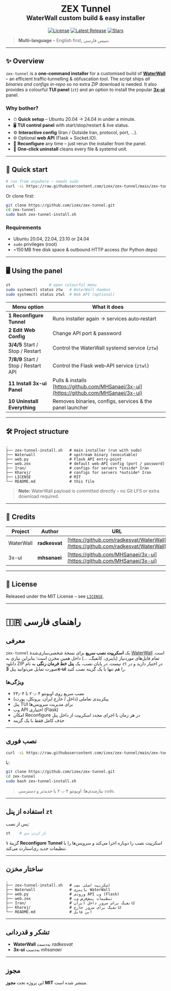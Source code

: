 <!-- README.md for izex/zex-tunnel -->

<h1 align="center">
  ZEX Tunnel<br/>
  <sub><sup>WaterWall custom build &amp; easy installer</sup></sub>
</h1>

<p align="center">
  <a href="https://github.com/izex/zex-tunnel/blob/main/LICENSE"><img alt="License" src="https://img.shields.io/github/license/izex/zex-tunnel?style=flat-square"></a>
  <a href="https://github.com/izex/zex-tunnel/releases/latest"><img alt="Latest Release" src="https://img.shields.io/github/v/release/izex/zex-tunnel?style=flat-square"></a>
  <a href="https://github.com/izex/zex-tunnel/stargazers"><img alt="Stars" src="https://img.shields.io/github/stars/izex/zex-tunnel?style=flat-square"></a>
</p>

> **Multi-language** – English first, سپس فارسی.

---

## ✨ Overview

`zex-tunnel` is a **one-command installer** for a customised build of
[**WaterWall**](https://github.com/radkesvat/WaterWall) – an efficient traffic‐tunnelling &
obfuscation tool. The script ships *all binaries and configs in-repo* so no extra
ZIP download is needed. It also provides a colourful **TUI panel** (`zt`) and an
option to install the popular [**3x-ui**](https://github.com/MHSanaei/3x-ui) panel.

### Why bother?

* ⏱ **Quick setup** – Ubuntu 20.04 → 24.04 in under a minute.
* 🖥 **TUI control panel** with start/stop/restart & live status.
* ⚙️ **Interactive config** (Iran / Outside Iran, protocol, port, …).
* 🌐 Optional **web API** (Flask + Socket.IO).
* 🔄 **Reconfigure** any time – just rerun the installer from the panel.
* 🧹 **One-click uninstall** cleans every file & systemd unit.

---

## 🚀 Quick start

```bash
# run from anywhere – needs sudo
curl -sL https://raw.githubusercontent.com/izex/zex-tunnel/main/zex-tunnel-install.sh | sudo bash
```

Or clone first:

```bash
git clone https://github.com/izex/zex-tunnel.git
cd zex-tunnel
sudo bash zex-tunnel-install.sh
```

### Requirements

* Ubuntu 20.04, 22.04, 23.10 or 24.04
* `sudo` privileges (root)
* \~150 MB free disk space & outbound HTTP access (for Python deps)

---

## 🖥 Using the panel

```bash
zt                 # open colourful menu
sudo systemctl status ztw   # WaterWall daemon
sudo systemctl status ztwl  # Web API (optional)
```

| Menu option                          | What it does                                                                            |
| ------------------------------------ | --------------------------------------------------------------------------------------- |
| **1 Reconfigure Tunnel**             | Runs installer again → services auto‑restart                                            |
| **2 Edit Web Config**                | Change API port & password                                                              |
| **3/4/5** Start / Stop / Restart     | Control the WaterWall systemd service (`ztw`)                                           |
| **7/8/9** Start / Stop / Restart API | Control the Flask web‑API service (`ztwl`)                                              |
| **11 Install 3x-ui Panel**           | Pulls & installs [https://github.com/MHSanaei/3x-ui](https://github.com/MHSanaei/3x-ui) |
| **10 Uninstall Everything**          | Removes binaries, configs, services & the panel launcher                                |

---

## 🛠 Project structure

```
.
├── zex-tunnel-install.sh   # main installer (run with sudo)
├── Waterwall               # upstream binary (executable)
├── web.py                  # Flask API entry‑point
├── web.zex                 # default web‑API config (port / password)
├── Iran/                   # configs for servers *inside* Iran
├── Kharej/                 # configs for servers *outside* Iran
├── LICENSE                 # MIT
└── README.md               # this file
```

> **Note:** WaterWall payload is committed directly – no Git LFS or extra download required.

---

## 🙏 Credits

| Project   | Author        | URL                                                                              |
| --------- | ------------- | -------------------------------------------------------------------------------- |
| WaterWall | **radkesvat** | [https://github.com/radkesvat/WaterWall](https://github.com/radkesvat/WaterWall) |
| 3x-ui     | **mhsanaei**  | [https://github.com/MHSanaei/3x-ui](https://github.com/MHSanaei/3x-ui)           |

---

## 📜 License

Released under the MIT License – see [`LICENSE`](LICENSE).

---

# 🇮🇷 راهنمای فارسی

## معرفی

`zex-tunnel` یک **اسکریپت نصب سریع** برای نسخهٔ شخصی‌سازی‌شدهٔ
[WaterWall](https://github.com/radkesvat/WaterWall) است. تمام فایل‌های موردنیاز
(باینری، کانفیگ، …) داخل همین مخزن است؛ بنابراین نیازی به دانلود ZIP نیست.
در پایان نصب، یک **پنل خط فرمان رنگی** به نام `zt` در اختیار دارید و در صورت
تمایل می‌توانید پنل **3x-ui** را هم تنها با یک گزینه نصب کنید.

### ویژگی‌ها

* نصب سریع روی اوبونتو ۲۰٫۰۴ تا ۲۴٫۰۴
* پیکربندی تعاملی (داخل / خارج ایران، پروتکل، پورت)
* پنل TUI برای مدیریت سرویس‌ها
* وب API اختیاری (Flask)
* امکان Reconfigure در هر زمان با اجرای مجدد اسکریپت از داخل پنل
* حذف کامل فقط با یک گزینه

---

## نصب فوری

```bash
curl -sL https://raw.githubusercontent.com/izex/zex-tunnel/main/zex-tunnel-install.sh | sudo bash
```

یا:

```bash
git clone https://github.com/izex/zex-tunnel.git
cd zex-tunnel
sudo bash zex-tunnel-install.sh
```

> نیازمندی‌ها: اوبونتو ۲۰٫۰۴ یا جدیدتر و دسترسی `sudo`.

---

## استفاده از پنل `zt`

پس از نصب:

```bash
zt    # باز کردن منو
```

گزینهٔ **۱ Reconfigure Tunnel** اسکریپت نصب را دوباره اجرا می‌کند و سرویس‌ها
را با تنظیمات جدید ری‌استارت می‌کند.

---

## ساختار مخزن

```
.
├── zex-tunnel-install.sh   # اسکریپت اصلی نصب
├── Waterwall               # باینری WaterWall
├── web.py                  # ورودی API وب (Flask)
├── web.zex                 # تنظیمات پیش‌فرض وب
├── Iran/                   # کانفیگ برای سرور داخل ایران
├── Kharej/                 # کانفیگ برای سرور خارج
└── README.md               # این فایل
```

---

## تشکر و قدردانی

* **WaterWall** به‌دست *radkesvat*
* **3x-ui** به‌دست *mhsanaei*

---

## مجوز

این پروژه تحت **مجوز MIT** منتشر شده است.
